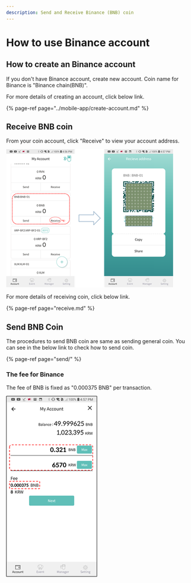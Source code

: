 ```yaml
---
description: Send and Receive Binance (BNB) coin
---
```


# How to use Binance account

## How to create an Binance account

If you don't have Binance account, create new account. Coin name for Binance is "Binance chain\(BNB\)".

For more details of creating an account, click below link.

{% page-ref page="../mobile-app/create-account.md" %}

## Receive BNB coin

From your coin account, click "Receive" to view your account address.

![](../.gitbook/assets/image%20%28224%29.png)

For more details of receiving coin, click below link.

{% page-ref page="receive.md" %}

## Send BNB Coin

The procedures to send BNB coin are same as sending general coin. You can see in the below link to check how to send coin.

{% page-ref page="send/" %}

### The fee for Binance

The fee of BNB is fixed as "0.000375 BNB" per transaction.

![](../.gitbook/assets/image%20%28223%29.png)

